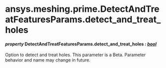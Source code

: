 # ansys.meshing.prime.DetectAndTreatFeaturesParams.detect_and_treat_holes

#### *property* DetectAndTreatFeaturesParams.detect_and_treat_holes *: [bool](https://docs.python.org/3.11/library/functions.html#bool)*

Option to detect and treat holes.
This parameter is a Beta. Parameter behavior and name may change in future.

<!-- !! processed by numpydoc !! -->
